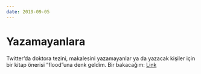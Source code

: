 ```yaml
---
date: 2019-09-05
---
```

# Yazamayanlara

Twitter’da doktora tezini, makalesini yazamayanlar ya da yazacak kişiler için bir kitap önerisi “flood”una denk geldim. Bir bakacağım: [Link](https://twitter.com/koseozlem/status/1169174168149123077?s=19)
